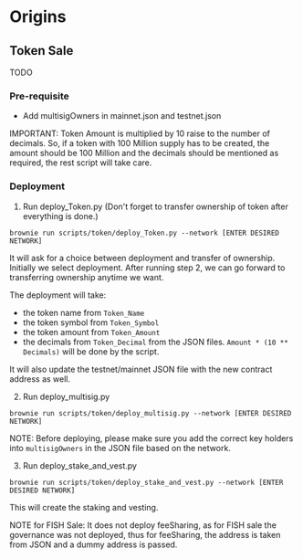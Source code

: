 # Origins

## Token Sale

TODO

### Pre-requisite

- Add multisigOwners in mainnet.json and testnet.json

IMPORTANT: Token Amount is multiplied by 10 raise to the number of decimals. So, if a token with 100 Million supply has to be created, the amount should be 100 Million and the decimals should be mentioned as required, the rest script will take care.

### Deployment

1. Run deploy_Token.py (Don't forget to transfer ownership of token after everything is done.)

```
brownie run scripts/token/deploy_Token.py --network [ENTER DESIRED NETWORK]
```

It will ask for a choice between deployment and transfer of ownership. Initially we select deployment. After running step 2, we can go forward to transferring ownership anytime we want.

The deployment will take:
- the token name from `Token_Name`
- the token symbol from `Token_Symbol`
- the token amount from `Token_Amount`
- the decimals from `Token_Decimal`
from the JSON files. `Amount * (10 ** Decimals)` will be done by the script.

It will also update the testnet/mainnet JSON file with the new contract address as well.

2. Run deploy_multisig.py

```
brownie run scripts/token/deploy_multisig.py --network [ENTER DESIRED NETWORK]
```

NOTE: Before deploying, please make sure you add the correct key holders into `multisigOwners` in the JSON file based on the network.

3. Run deploy_stake_and_vest.py

```
brownie run scripts/token/deploy_stake_and_vest.py --network [ENTER DESIRED NETWORK]
```

This will create the staking and vesting.

NOTE for FISH Sale: It does not deploy feeSharing, as for FISH sale the governance was not deployed, thus for feeSharing, the address is taken from JSON and a dummy address is passed.